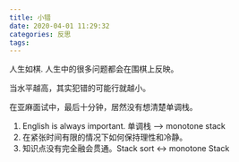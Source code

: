 ```yaml
---
title: 小错
date: 2020-04-01 11:29:32
categories: 反思
tags:
---
```



人生如棋. 人生中的很多问题都会在围棋上反映。

当水平越高，其实犯错的可能行就越小。

在亚麻面试中，最后十分钟，居然没有想清楚单调栈。 

1. English is always important. 单调栈 --> monotone stack
2. 在紧张时间有限的情况下如何保持理性和冷静。
3. 知识点没有完全融会贯通。Stack sort <-> monotone Stack  
